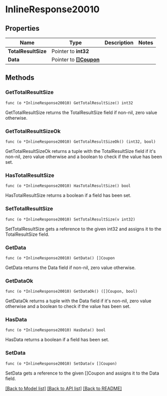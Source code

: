 # InlineResponse20010

## Properties

Name | Type | Description | Notes
------------ | ------------- | ------------- | -------------
**TotalResultSize** | Pointer to **int32** |  | 
**Data** | Pointer to [**[]Coupon**](Coupon.md) |  | 

## Methods

### GetTotalResultSize

`func (o *InlineResponse20010) GetTotalResultSize() int32`

GetTotalResultSize returns the TotalResultSize field if non-nil, zero value otherwise.

### GetTotalResultSizeOk

`func (o *InlineResponse20010) GetTotalResultSizeOk() (int32, bool)`

GetTotalResultSizeOk returns a tuple with the TotalResultSize field if it's non-nil, zero value otherwise
and a boolean to check if the value has been set.

### HasTotalResultSize

`func (o *InlineResponse20010) HasTotalResultSize() bool`

HasTotalResultSize returns a boolean if a field has been set.

### SetTotalResultSize

`func (o *InlineResponse20010) SetTotalResultSize(v int32)`

SetTotalResultSize gets a reference to the given int32 and assigns it to the TotalResultSize field.

### GetData

`func (o *InlineResponse20010) GetData() []Coupon`

GetData returns the Data field if non-nil, zero value otherwise.

### GetDataOk

`func (o *InlineResponse20010) GetDataOk() ([]Coupon, bool)`

GetDataOk returns a tuple with the Data field if it's non-nil, zero value otherwise
and a boolean to check if the value has been set.

### HasData

`func (o *InlineResponse20010) HasData() bool`

HasData returns a boolean if a field has been set.

### SetData

`func (o *InlineResponse20010) SetData(v []Coupon)`

SetData gets a reference to the given []Coupon and assigns it to the Data field.


[[Back to Model list]](../README.md#documentation-for-models) [[Back to API list]](../README.md#documentation-for-api-endpoints) [[Back to README]](../README.md)


